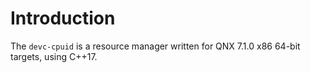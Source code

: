 # Introduction

The `devc-cpuid` is a resource manager written for QNX 7.1.0 x86 64-bit targets,
using C++17.
